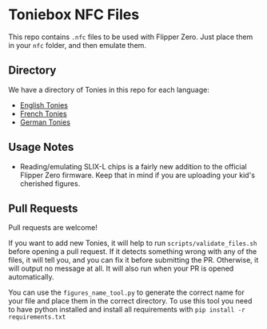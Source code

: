 # Toniebox NFC Files

This repo contains `.nfc` files to be used with Flipper Zero. Just place them in your `nfc` folder, and then emulate them.

## Directory

We have a directory of Tonies in this repo for each language:

* [English Tonies](English/README.md)
* [French Tonies](French/README.md)
* [German Tonies](German/README.md)

## Usage Notes

* Reading/emulating SLIX-L chips is a fairly new addition to the official Flipper Zero firmware.
  Keep that in mind if you are uploading your kid's cherished figures.

## Pull Requests

Pull requests are welcome!

If you want to add new Tonies, it will help to run `scripts/validate_files.sh` before opening a pull request.
If it detects something wrong with any of the files, it will tell you, and you can fix it before submitting the PR.
Otherwise, it will output no message at all.
It will also run when your PR is opened automatically.

You can use the `figures_name_tool.py` to generate the correct name for your file and place them in the correct directory.
To use this tool you need to have python installed and install all requirements with `pip install -r requirements.txt`